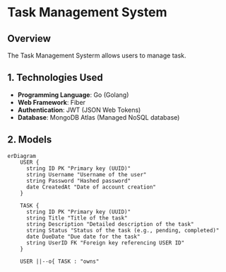 # Task Management System

## Overview

The Task Management Systerm allows users to manage task. 

## 1. Technologies Used

- **Programming Language**: Go (Golang)
- **Web Framework**: Fiber
- **Authentication**: JWT (JSON Web Tokens)
- **Database**: MongoDB Atlas (Managed NoSQL database)

## 2. Models

```mermaid
erDiagram
    USER {
      string ID PK "Primary key (UUID)"
      string Username "Username of the user"
      string Password "Hashed password"
      date CreatedAt "Date of account creation"
    }

    TASK {
      string ID PK "Primary key (UUID)"
      string Title "Title of the task"
      string Description "Detailed description of the task"
      string Status "Status of the task (e.g., pending, completed)"
      date DueDate "Due date for the task"
      string UserID FK "Foreign key referencing USER ID"
    }

    USER ||--o{ TASK : "owns"
```
